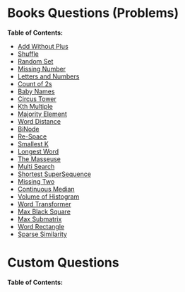 # Books Questions (Problems)
**Table of Contents:**

  * [Add Without Plus]()
  * [Shuffle]()
  * [Random Set]()
  * [Missing Number]()
  * [Letters and Numbers]()
  * [Count of 2s]()
  * [Baby Names]()
  * [Circus Tower]()
  * [Kth Multiple]()
  * [Majority Element]()
  * [Word Distance]()
  * [BiNode]()
  * [Re-Space]()
  * [Smallest K]()
  * [Longest Word]()
  * [The Masseuse]()
  * [Multi Search]()
  * [Shortest SuperSequence]()
  * [Missing Two]()
  * [Continuous Median]()
  * [Volume of Histogram]()
  * [Word Transformer]()
  * [Max Black Square]()
  * [Max Submatrix]()
  * [Word Rectangle]()
  * [Sparse Similarity]()

# Custom Questions
**Table of Contents:**